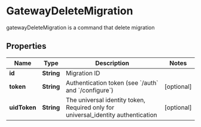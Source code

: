 

# GatewayDeleteMigration

gatewayDeleteMigration is a command that delete migration
## Properties

Name | Type | Description | Notes
------------ | ------------- | ------------- | -------------
**id** | **String** | Migration ID | 
**token** | **String** | Authentication token (see &#x60;/auth&#x60; and &#x60;/configure&#x60;) |  [optional]
**uidToken** | **String** | The universal identity token, Required only for universal_identity authentication |  [optional]



